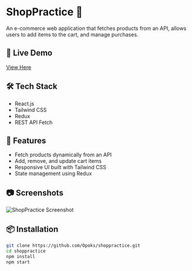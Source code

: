 # ShopPractice 🛒

An e-commerce web application that fetches products from an API, allows users to add items to the cart, and manage purchases.

## 🚀 Live Demo
[View Here](https://shoppractice.netlify.app)

## 🛠 Tech Stack
- React.js
- Tailwind CSS
- Redux
- REST API Fetch

## 📌 Features
- Fetch products dynamically from an API
- Add, remove, and update cart items
- Responsive UI built with Tailwind CSS
- State management using Redux

## 📷 Screenshots
![ShopPractice Screenshot](shop.jpg)

## 📦 Installation
```bash
git clone https://github.com/Opoks/shoppractice.git
cd shoppractice
npm install
npm start
